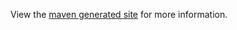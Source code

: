 <!--
This file is part of build-resources.

build-resources is free software: you can redistribute it and/or modify it
under the terms of the GNU General Public License as published by the Free
Software Foundation, either version 3 of the License, or (at your option) any
later version.

build-resources is distributed in the hope that it will be useful, but WITHOUT
ANY WARRANTY; without even the implied warranty of MERCHANTABILITY or FITNESS
FOR A PARTICULAR PURPOSE. See the GNU General Public License for more details.

You should have received a copy of the GNU General Public License along with
build-resources. If not, see <http://www.gnu.org/licenses/>.
-->

View the [maven generated site](http://permeance.github.com/build-resources) for more information.
